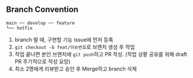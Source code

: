 ## Branch Convention

```
main ── develop ── feature
└── hotfix
```
  
1. branch 딸 때, 구현할 기능 issue에 먼저 등록 
2. `git checkout -b feat/이슈번호`로 브랜치 생성 후 작업
3. 작업 끝나면 본인 브랜치에 `git push`하고 PR 작성. (작업 상황 공유를 위해 draft PR 주기적으로 작성 요망)
4. 최소 2명에게 리뷰받고 승인 후 Merge하고 branch 삭제
